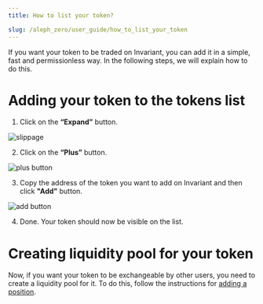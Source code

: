 ```yaml
---
title: How to list your token?

slug: /aleph_zero/user_guide/how_to_list_your_token
---
```



If you want your token to be traded on Invariant, you can add it in a simple, fast and permissionless way. In the following steps, we will explain how to do this.

# Adding your token to the tokens list

1. Click on the **“Expand”** button.

![slippage](/img/docs/app/a0/a0_expand.png)


2. Click on the **“Plus”** button.

![plus button](/img/docs/app/a0/a0_plusbutton.jpg)


3. Copy the address of the token you want to add on Invariant and then click **"Add"** button.

![add button](/img/docs/app/a0/a0_addbutton.jpg)

4. Done. Your token should now be visible on the list. 


# Creating liquidity pool for your token


 Now, if you want your token to be exchangeable by other users, you need to create a liquidity pool for it. To do this, follow the instructions for [adding a position](/docs/aleph_zero/user_guide/how_to_add_liquidity).